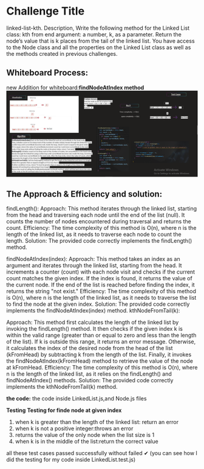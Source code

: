 # Challenge Title
linked-list-kth.
Description,
Write the following method for the Linked List class:
kth from end
argument: a number, k, as a parameter.
Return the node’s value that is k places from the tail of the linked list.
You have access to the Node class and all the properties on the Linked List class as well as the methods created in previous challenges.
## Whiteboard Process:

new Addition for whiteboard:**findNodeAtIndex method**
![find_node_at_given_index.png](find_node_at_given_index_.png)

## The Approach & Efficiency and solution:
findLength():
Approach: This method iterates through the linked list, starting from the head and traversing each node until the end of the list (null). It counts the number of nodes encountered during traversal and returns the count.
Efficiency: The time complexity of this method is O(n), where n is the length of the linked list, as it needs to traverse each node to count the length.
Solution: The provided code correctly implements the findLength() method.

findNodeAtIndex(index):
Approach: This method takes an index as an argument and iterates through the linked list, starting from the head. It increments a counter (count) with each node visit and checks if the current count matches the given index. If the index is found, it returns the value of the current node. If the end of the list is reached before finding the index, it returns the string "not exist."
Efficiency: The time complexity of this method is O(n), where n is the length of the linked list, as it needs to traverse the list to find the node at the given index.
Solution: The provided code correctly implements the findNodeAtIndex(index) method.
kthNodeFromTail(k):

Approach: This method first calculates the length of the linked list by invoking the findLength() method. It then checks if the given index k is within the valid range (greater than or equal to zero and less than the length of the list). If k is outside this range, it returns an error message. Otherwise, it calculates the index of the desired node from the head of the list (kFromHead) by subtracting k from the length of the list. Finally, it invokes the findNodeAtIndex(kFromHead) method to retrieve the value of the node at kFromHead.
Efficiency: The time complexity of this method is O(n), where n is the length of the linked list, as it relies on the findLength() and findNodeAtIndex() methods.
Solution: The provided code correctly implements the kthNodeFromTail(k) method.

**the code:**
the code inside LinkedList.js,and Node.js files

**Testing**
**Testing for finde node at given index**
1. when k is greater than the length of the linked list: return an error
2. when k is not a positive integer:throws an error
3. returns the value of the only node when the list size is 1
4. when k is in the middle of the list:return the correct value

all these test cases passed successfully without failed ✔
(you can see how I did the testing for my code inside LinkedList.test.js)
